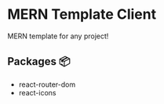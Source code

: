 # MERN Template Client
MERN template for any project!

## Packages 📦
- react-router-dom
- react-icons